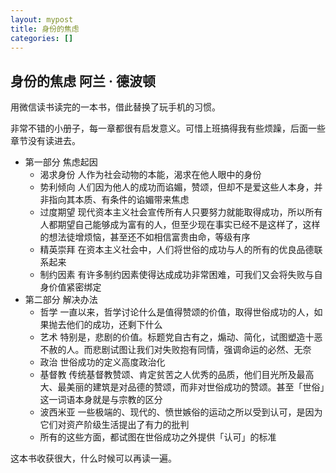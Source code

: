 ```yaml
---
layout: mypost
title: 身份的焦虑
categories: []
---
```


## 身份的焦虑 阿兰 · 德波顿

用微信读书读完的一本书，借此替换了玩手机的习惯。

非常不错的小册子，每一章都很有启发意义。可惜上班搞得我有些烦躁，后面一些章节没有读进去。

- 第一部分 焦虑起因
  - 渴求身份 人作为社会动物的本能，渴求在他人眼中的身份
  - 势利倾向 人们因为他人的成功而谄媚，赞颂，但却不是爱这些人本身，并非指向其本质、有条件的谄媚带来焦虑
  - 过度期望 现代资本主义社会宣传所有人只要努力就能取得成功，所以所有人都期望自己能够成为富有的人，但至少现在事实已经不是这样了，这样的想法徒增烦恼，甚至还不如相信富贵由命，等级有序
  - 精英崇拜 在资本主义社会中，人们将世俗的成功与人的所有的优良品德联系起来
  - 制约因素 有许多制约因素使得达成成功非常困难，可我们又会将失败与自身价值紧密绑定
- 第二部分 解决办法
  - 哲学 一直以来，哲学讨论什么是值得赞颂的价值，取得世俗成功的人，如果抛去他们的成功，还剩下什么
  - 艺术 特别是，悲剧的价值。标题党自古有之，煽动、简化，试图塑造十恶不赦的人。而悲剧试图让我们对失败抱有同情，强调命运的必然、无奈
  - 政治 世俗成功的定义高度政治化
  - 基督教 传统基督教赞颂、肯定贫苦之人优秀的品质，他们目光所及最高大、最美丽的建筑是对品德的赞颂，而非对世俗成功的赞颂。甚至「世俗」这一词语本身就是与宗教的区分
  - 波西米亚 一些极端的、现代的、愤世嫉俗的运动之所以受到认可，是因为它们对资产阶级生活提出了有力的批判
  - 所有的这些方面，都试图在世俗成功之外提供「认可」的标准

这本书收获很大，什么时候可以再读一遍。